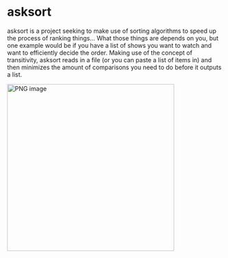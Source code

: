 # asksort

asksort is a project seeking to make use of sorting algorithms to speed up the process of ranking things... What those things are depends on you, but one example would be if you have a list of shows you want to watch and want to efficiently decide the order. Making use of the concept of transitivity, asksort reads in a file (or you can paste a list of items in) and then minimizes the amount of comparisons you need to do before it outputs a list.

<img width="390" alt="PNG image" src="https://github.com/jbecker7/asksort/assets/76632760/02e4f2fe-fae9-42fa-ae4f-8fb2b83cb6f1">
